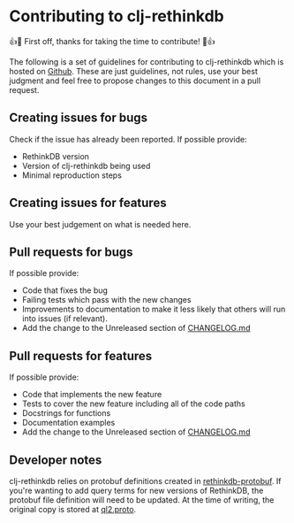 # Contributing to clj-rethinkdb

:+1::tada: First off, thanks for taking the time to contribute! :tada::+1:

The following is a set of guidelines for contributing to clj-rethinkdb which is hosted on [Github](https://github.com/apa512/clj-rethinkdb).
These are just guidelines, not rules, use your best judgment and feel free to propose changes to this document in a pull request.

## Creating issues for bugs

Check if the issue has already been reported. If possible provide:

* RethinkDB version
* Version of clj-rethinkdb being used
* Minimal reproduction steps

## Creating issues for features

Use your best judgement on what is needed here.

## Pull requests for bugs

If possible provide:

* Code that fixes the bug
* Failing tests which pass with the new changes
* Improvements to documentation to make it less likely that others will run into issues (if relevant).
* Add the change to the Unreleased section of [CHANGELOG.md](CHANGELOG.md)

## Pull requests for features

If possible provide:

* Code that implements the new feature
* Tests to cover the new feature including all of the code paths
* Docstrings for functions
* Documentation examples
* Add the change to the Unreleased section of [CHANGELOG.md](CHANGELOG.md)

## Developer notes

clj-rethinkdb relies on protobuf definitions created in [rethinkdb-protobuf](https://github.com/apa512/rethinkdb-protobuf/). If you're wanting to add query terms for new versions of RethinkDB, the protobuf file definition will need to be updated. At the time of writing, the original copy is stored at [ql2.proto](https://github.com/rethinkdb/rethinkdb/blob/next/src/rdb_protocol/ql2.proto).
